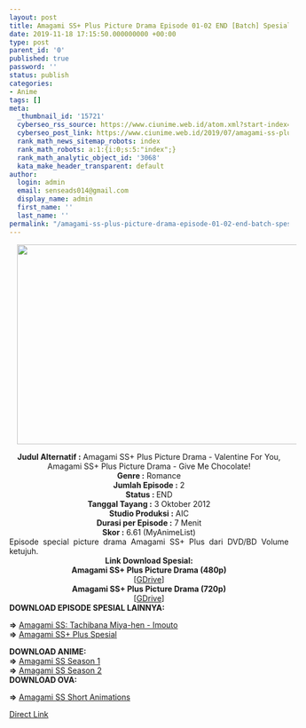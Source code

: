 ```yaml
---
layout: post
title: Amagami SS+ Plus Picture Drama Episode 01-02 END [Batch] Spesial Subtitle Indonesia
date: 2019-11-18 17:15:50.000000000 +00:00
type: post
parent_id: '0'
published: true
password: ''
status: publish
categories:
- Anime
tags: []
meta:
  _thumbnail_id: '15721'
  cyberseo_rss_source: https://www.ciunime.web.id/atom.xml?start-index=3301&max-results=150
  cyberseo_post_link: https://www.ciunime.web.id/2019/07/amagami-ss-plus-picture-drama-episode.html
  rank_math_news_sitemap_robots: index
  rank_math_robots: a:1:{i:0;s:5:"index";}
  rank_math_analytic_object_id: '3068'
  kata_make_header_transparent: default
author:
  login: admin
  email: senseads014@gmail.com
  display_name: admin
  first_name: ''
  last_name: ''
permalink: "/amagami-ss-plus-picture-drama-episode-01-02-end-batch-spesial-subtitle-indonesia/"
---
```

<div class="separator" style="clear: both; text-align: center;"><a href="https://1.bp.blogspot.com/-OXpJ70k0wZ0/XTwXAQ_qQOI/AAAAAAAActs/JCi1cP6sCREatA70Fo3aY280LPw3Vr34QCLcBGAs/s1600/Amagami%2BSS%252B%2BPlus%2BPicture%2BDrama%2BSpesial.jpg" imageanchor="1" style="margin-left: 1em; margin-right: 1em;"><img border="0" data-original-height="720" data-original-width="1280" height="360" src="{{ site.baseurl }}/assets/2019/11/Amagami%2BSS%252B%2BPlus%2BPicture%2BDrama%2BSpesial.jpg" width="640" /></a></div>
<p>
<div style="text-align: center;"><b>Judul</b><b><b> Alternatif </b>:</b> Amagami SS+ Plus Picture Drama - Valentine For You, Amagami SS+ Plus Picture Drama - Give Me Chocolate!</div>
<div style="text-align: center;"><b><b>Genre :</b></b> Romance</div>
<div style="text-align: center;"><b>Jumlah Episode :</b> 2<br /><b>Status :&nbsp;</b>END<br /><b>Tanggal Tayang :</b> 3 Oktober 2012<br /><b>Studio Produksi :</b> AIC<br /><b>Durasi per Episode :</b> 7 Menit</div>
<div style="text-align: center;"><b>Skor :</b> 6.61 (MyAnimeList)</div>
<div style="text-align: center;"></div>
<div style="text-align: justify;"><span class="isi">Episode special picture drama Amagami SS+ Plus dari DVD/BD Volume ketujuh.</span></div>
<div style="text-align: justify;"></div>
<div style="text-align: justify;"></div>
<div style="text-align: center;"><b>Link Download Spesial:</b></div>
<div style="text-align: center;"></div>
<div style="text-align: center;"><b>Amagami SS+ Plus Picture Drama (480p)</b></div>
<div style="text-align: center;">
<div style="text-align: center;">
<div style="text-align: center;">[<a href="https://drive.google.com/uc?export=download&amp;id=19ykATUkTtSvtY8-AMKNKw_S8r998ybXs" target="_blank" rel="noopener">GDrive</a>]</div>
<div style="text-align: center;">
<div style="text-align: center;"><b>Amagami SS+ Plus Picture Drama (720p)</b></div>
<div style="text-align: center;">[<a href="https://drive.google.com/uc?export=download&amp;id=1c3gKglxu2QQZA4GLOhJQavfNColkD5D_" target="_blank" rel="noopener">GDrive</a>]
<div style="text-align: left;"></div>
<div style="text-align: justify;"><b>DOWNLOAD EPISODE SPESIAL LAINNYA:</b></p>
<p><b>=&gt;</b>&nbsp;<a href="https://www.ciunime.web.id/2019/07/amagami-ss-tachibana-miya-hen-imouto.html" target="_blank" rel="noopener">Amagami SS: Tachibana Miya-hen - Imouto</a><br /><b>=&gt;</b>&nbsp;<a href="https://www.ciunime.web.id/2019/07/amagami-ss-plus-episode-01-06-end-batch.html" target="_blank" rel="noopener">Amagami SS+ Plus Spesial</a></p>
</div>
<div style="text-align: justify;"><b>DOWNLOAD ANIME:</b></div>
<div style="text-align: justify;"><b>=&gt;</b>&nbsp;<a href="https://www.ciunime.web.id/2018/11/amagami-ss-season-1-episode-01-25-end-1.html" target="_blank" rel="noopener">Amagami SS Season 1</a></div>
<div style="text-align: justify;"><b>=&gt;</b>&nbsp;<a href="https://www.ciunime.web.id/2018/11/amagami-ss-episode-01-13-end-batch.html" target="_blank" rel="noopener">Amagami SS Season 2</a></div>
<div style="text-align: justify;"><b>DOWNLOAD OVA:</b></p>
<p><b>=&gt;</b>&nbsp;<a href="https://www.ciunime.web.id/2019/03/amagami-ss-short-animations-episode-01.html" target="_blank" rel="noopener">Amagami SS Short Animations</a></p>
</div>
</div>
</div>
</div>
</div>
<link rel="stylesheet" href="https://cdnjs.cloudflare.com/ajax/libs/font-awesome/4.7.0/css/font-awesome.min.css" />
<div class="divbtn"> <a href="https://handymansurrender.com/fihup8buzv?key=94550f7ce39444073321dde3b8782f97" class="btn"><i class="fa fa-download"></i> Direct Link</a> </div>
